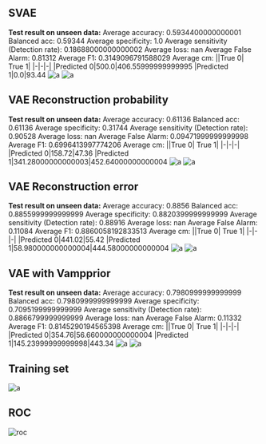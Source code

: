 ## SVAE
**Test result on unseen data:**
Average accuracy: 0.5934400000000001
Balanced acc: 0.59344
Average specificity: 1.0
Average sensitivity (Detection rate): 0.18688000000000002
Average loss: nan
Average False Alarm: 0.81312
Average F1: 0.3149096791588029
Average cm:
||True 0| True 1|
|-|-|-|
|Predicted 0|500.0|406.55999999999995
|Predicted 1|0.0|93.44
![a](./resources/heatmap/00plot.png)
![a](./resources/perf/00plot.png)
## VAE Reconstruction probability
**Test result on unseen data:**
Average accuracy: 0.61136
Balanced acc: 0.61136
Average specificity: 0.31744
Average sensitivity (Detection rate): 0.90528
Average loss: nan
Average False Alarm: 0.09471999999999998
Average F1: 0.6996413997774206
Average cm:
||True 0| True 1|
|-|-|-|
|Predicted 0|158.72|47.36
|Predicted 1|341.28000000000003|452.64000000000004
![a](./resources/heatmap/01plot.png)
![a](./resources/perf/01plot.png)
## VAE Reconstruction error
**Test result on unseen data:**
Average accuracy: 0.8856
Balanced acc: 0.8855999999999999
Average specificity: 0.8820399999999999
Average sensitivity (Detection rate): 0.88916
Average loss: nan
Average False Alarm: 0.11084
Average F1: 0.8860058192833513
Average cm:
||True 0| True 1|
|-|-|-|
|Predicted 0|441.02|55.42
|Predicted 1|58.980000000000004|444.58000000000004
![a](./resources/heatmap/02plot.png)
![a](./resources/perf/02plot.png)
## VAE with Vampprior
**Test result on unseen data:**
Average accuracy: 0.7980999999999999
Balanced acc: 0.7980999999999999
Average specificity: 0.7095199999999999
Average sensitivity (Detection rate): 0.8866799999999999
Average loss: nan
Average False Alarm: 0.11332
Average F1: 0.8145290194565398
Average cm:
||True 0| True 1|
|-|-|-|
|Predicted 0|354.76|56.660000000000004
|Predicted 1|145.23999999999998|443.34
![a](./resources/heatmap/03plot.png)
![a](./resources/perf/03plot.png)

## Training set
![a](./resources/wplot.png)

## ROC
![roc](./resources/roc.png)